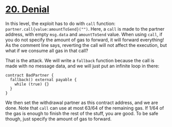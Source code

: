 # [20. Denial](https://ethernaut.openzeppelin.com/level/0xf1D573178225513eDAA795bE9206f7E311EeDEc3)

In this level, the exploit has to do with `call` function: `partner.call{value:amountToSend}("")`. Here, a `call` is made to the partner address, with empty `msg.data` and `amountToSend` value. When using `call`, if you do not specify the amount of gas to forward, it will forward everything! As the comment line says, reverting the call will not affect the execution, but what if we consume all gas in that call?

That is the attack. We will write a `fallback` function because the call is made with no message data, and we will just put an infinite loop in there:

```solidity
contract BadPartner { 
  fallback() external payable {
    while (true) {}
  } 
}
```

We then set the withdrawal partner as this contract address, and we are done. Note that `call` can use at most 63/64 of the remaining gas. If 1/64 of the gas is enough to finish the rest of the stuff, you are good. To be safe though, just specify the amount of gas to forward.
